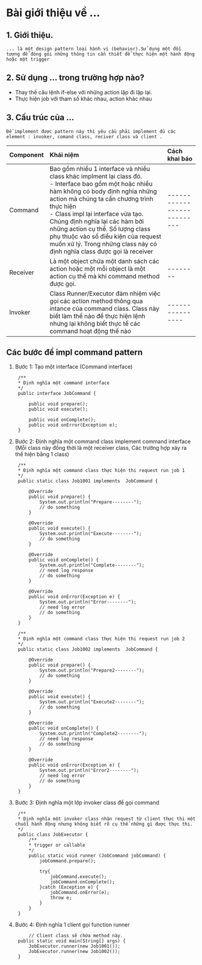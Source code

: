 # Bài giới thiệu về ...

## 1. Giới thiệu.
    ... là một design pattern loại hành vi (behavior).Sử dụng một đối tượng để đóng gói những thông tin cần thiết để thực hiện một hành động hoặc một trigger

## 2. Sử dụng ... trong trường hợp nào?
* Thay thế câu lệnh if-else với những action lặp đi lặp lại. 
* Thực hiện job với tham số khác nhau, action khác nhau 

## 3. Cấu trúc của ...

    Để implement được pattern này thì yêu cầu phải implement đủ các element : invoker, comand class, reciver class và client .
| Component |Khái niệm|Cách khai báo|
|:-----------|:-----------|:-------------|
|Command|Bao gồm nhiều 1 interface và nhiều class khác implment lại class đó.<br> - Interface bao gồm một hoặc nhiều hàm không có body định nghĩa những action mà chúng ta cần chương trình thực hiện <br> - Class impl lại interface vừa tạo. Chúng định nghĩa lại các hàm bởi những action cụ thể. Số lượng class phụ thuộc vào số điều kiện của request muốn xử lý. Trong những class này có định nghĩa class được gọi là receiver|---------------------------|
|Receiver| Là một object chứa một danh sách các action hoặc một mỗi object là một action cụ thể mà khi command method được gọi.   |--------|
| Invoker | Class Runner/Executor đảm nhiệm việc gọi các action method thông qua intance của command class. Class này biết làm thế nào để thực hiện lệnh nhưng lại không biết thực tế  các command hoạt động thế nào|----------------|

## Các bước để impl command pattern

1. Bước 1: Tạo một interface (Command interface)

        /**
        * Định nghĩa một command interface
        */
        public interface JobCommand {

            public void prepare();
            public void execute();

            public void onComplete();
            public void onError(Exception e);
        }

2. Bước 2: Định nghĩa một command class implement command interface (Mỗi class này đồng thời là một receiver class, Các trường hợp xảy ra thể hiện bằng 1 class)

        /**
        * Định nghĩa một command class thực hiện thi request run job 1
        */
        public static class Job1001 implements  JobCommand {

            @Override
            public void prepare() {
                System.out.println("Prepare--------");
                // do something
            }

            @Override
            public void execute() {
                System.out.println("Execute--------");
                // do something
            }

            @Override
            public void onComplete() {
                System.out.println("Complete--------");
                // need log response
                // do something
            }

            @Override
            public void onError(Exception e) {
                System.out.println("Error--------");
                // need log error
                // do something
            }
        }

        /**
        * Định nghĩa một command class thực hiện thi request run job 2
        */
        public static class Job1002 implements  JobCommand {

            @Override
            public void prepare() {
                System.out.println("Prepare2--------");
                // do something
            }

            @Override
            public void execute() {
                System.out.println("Execute2--------");
                // do something
            }

            @Override
            public void onComplete() {
                System.out.println("Complete2--------");
                // need log response
                // do something
            }

            @Override
            public void onError(Exception e) {
                System.out.println("Error2--------");
                // need log error
                // do something
            }
        }

3. Bước 3: Định nghĩa một lớp invoker class để gọi command

        /**
        * Định nghĩa một invoker class nhận request từ client thực thi một chuỗi hành động nhưng không biết rõ cụ thể những gì được thực thi.
        */
        public class JobExecutor {
            /**
            * trigger or callable
            */
            public static void runner (JobCommand jobCommand) {
                jobCommand.prepare();

                try{
                    jobCommand.execute();
                    jobCommand.onComplete();
                }catch (Exception e) {
                    jobCommand.onError(e);
                    throw e;
                }
            }
        }
4. Bước 4: Định nghĩa 1 client gọi function runner

            // Client class sẽ chứa method này.
        public static void main(String[] args) {
            JobExecutor.runner(new Job1001());
            JobExecutor.runner(new Job1002());
        }